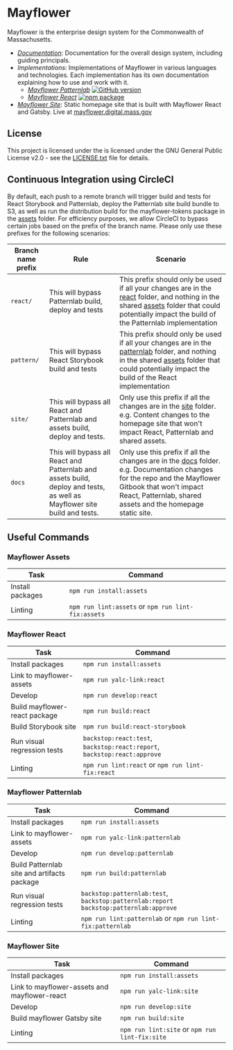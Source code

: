 # Mayflower

Mayflower is the enterprise design system for the Commonwealth of Massachusetts.

* *[Documentation](/docs)*: Documentation for the overall design system, including guiding principals.
* *Implementations*: Implementations of Mayflower in various languages and technologies. Each implementation has its own documentation explaining how to use and work with it.
  - *[Mayflower Patternlab](/patternlab)* [![GitHub version][patternlab-github-badge]](/patternlab)
  - *[Mayflower React](/react)* [![npm package][react-npm-badge]](npm)
* *[Mayflower Site](/site)*: Static homepage site that is built with Mayflower React and Gatsby. Live at [mayflower.digital.mass.gov](https://mayflower.digital.mass.gov)

## License

This project is licensed under the is licensed under the GNU General Public License v2.0 - see the [LICENSE.txt](LICENSE.txt) file for details.


[patternlab-github-badge]: https://badge.fury.io/gh/massgov%2Fmayflower.svg
[react-npm-badge]: https://img.shields.io/npm/v/@massds/mayflower-react.png
[npm]: https://www.npmjs.com/package/@massds/mayflower-react


## Continuous Integration using CircleCI
By default, each push to a remote branch will trigger build and tests for React Storybook and Patternlab, deploy the Patternlab site build bundle to S3, as well as run the distribution build for the mayflower-tokens package in the [assets](/assets) folder.
For efficiency purposes, we allow CircleCI to bypass certain jobs based on the prefix of the branch name. Please only use these prefixes for the following scenarios:

| Branch name prefix  | Rule | Scenario |
|---|---|---|
| `react/`  | This will bypass Patternlab build, deploy and tests | This prefix should only be used if all your changes are in the [react](/react) folder, and nothing in the shared [assets](/assets) folder that could potentially impact the build of the Patternlab implementation  |
| `pattern/`  | This will bypass React Storybook build and tests | This prefix should only be used if all your changes are in the [patternlab](/patternlab) folder, and nothing in the shared [assets](/assets) folder that could potentially impact the build of the React implementation  |
| `site/`  | This will bypass all React and Patternlab and assets build, deploy and tests. |  Only use this prefix if all the changes are in the [site](/site) folder. e.g. Content changes to the homepage site that won't impact React, Patternlab and shared assets. |
| `docs`  | This will bypass all React and Patternlab and assets build, deploy and tests, as well as Mayflower site build and tests. | Only use this prefix if all the changes are in the [docs](/docs) folder. e.g. Documentation changes for the repo and the Mayflower Gitbook that won't impact React, Patternlab, shared assets and the homepage static site. |

## Useful Commands

### Mayflower Assets
| Task | Command |
|---|---|
| Install packages  | `npm run install:assets`  |
| Linting  | `npm run lint:assets`  or  `npm run lint-fix:assets` |


### Mayflower React
| Task | Command |
|---|---|
| Install packages  | `npm run install:assets`  |
| Link to mayflower-assets | `npm run yalc-link:react`  |
| Develop  | `npm run develop:react` |
| Build mayflower-react package | `npm run build:react` |
| Build Storybook site | `npm run build:react-storybook` |
| Run visual regression tests | `backstop:react:test`, `backstop:react:report`, `backstop:react:approve`  |
| Linting  | `npm run lint:react`  or  `npm run lint-fix:react` |

### Mayflower Patternlab

| Task | Command |
|---|---|
| Install packages  | `npm run install:assets`  |
| Link to mayflower-assets | `npm run yalc-link:patternlab`  |
| Develop  | `npm run develop:patternlab` |
| Build Patternlab site and artifacts package | `npm run build:patternlab` |
| Run visual regression tests | `backstop:patternlab:test`, `backstop:patternlab:report` `backstop:patternlab:approve`  |
| Linting  | `npm run lint:patternlab`  or  `npm run lint-fix:patternlab` |

### Mayflower Site
| Task | Command |
|---|---|
| Install packages  | `npm run install:assets`  |
| Link to mayflower-assets and mayflower-react | `npm run yalc-link:site`  |
| Develop  | `npm run develop:site` |
| Build mayflower Gatsby site | `npm run build:site` |
| Linting  | `npm run lint:site`  or  `npm run lint-fix:site` |
